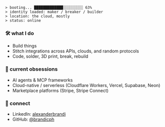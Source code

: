 ```ansi
> booting... █████████████░░░░░░░░░ 63%
> identity loaded: maker / breaker / builder
> location: the cloud, mostly
> status: online
```

### 🛠 what I do

* Build things
* Stitch integrations across APIs, clouds, and random protocols
* Code, solder, 3D print, break, rebuild

### 🚀 current obsessions

* AI agents & MCP frameworks
* Cloud-native / serverless (Cloudflare Workers, Vercel, Supabase, Neon)
* Marketplace platforms (Stripe, Stripe Connect)

### 📡 connect

* LinkedIn: [alexanderbrandi](https://www.linkedin.com/in/alexanderbrandi/)
* GitHub: [@brandicph](https://github.com/brandicph)
